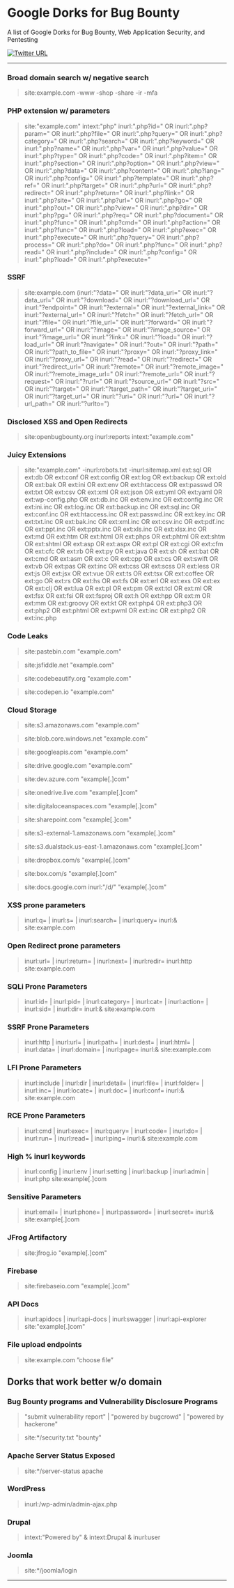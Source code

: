 # Google Dorks for Bug Bounty

A list of Google Dorks for Bug Bounty, Web Application Security, and Pentesting

[![Twitter URL](https://img.shields.io/twitter/url/https/twitter.com/Dheerajmadhukar.svg?style=social&label=Follow%20%40Dheerajmadhukar)](https://twitter.com/Dheerajmadhukar)
</p>

---

### Broad domain search w/ negative search

> site:example.com -www -shop -share -ir -mfa

### PHP extension w/ parameters

> site:"example.com" intext:"php" inurl:".php?id=" OR inurl:".php?param=" OR inurl:".php?file=" OR inurl:".php?query=" OR inurl:".php?category=" OR inurl:".php?search=" OR inurl:".php?keyword=" OR inurl:".php?name=" OR inurl:".php?var=" OR inurl:".php?value=" OR inurl:".php?type=" OR inurl:".php?code=" OR inurl:".php?item=" OR inurl:".php?section=" OR inurl:".php?option=" OR inurl:".php?view=" OR inurl:".php?data=" OR inurl:".php?content=" OR inurl:".php?lang=" OR inurl:".php?config=" OR inurl:".php?template=" OR inurl:".php?ref=" OR inurl:".php?target=" OR inurl:".php?url=" OR inurl:".php?redirect=" OR inurl:".php?return=" OR inurl:".php?link=" OR inurl:".php?site=" OR inurl:".php?url=" OR inurl:".php?go=" OR inurl:".php?out=" OR inurl:".php?view=" OR inurl:".php?dir=" OR inurl:".php?pg=" OR inurl:".php?req=" OR inurl:".php?document=" OR inurl:".php?func=" OR inurl:".php?cmd=" OR inurl:".php?action=" OR inurl:".php?func=" OR inurl:".php?load=" OR inurl:".php?exec=" OR inurl:".php?execute=" OR inurl:".php?query=" OR inurl:".php?process=" OR inurl:".php?do=" OR inurl:".php?func=" OR inurl:".php?read=" OR inurl:".php?include=" OR inurl:".php?config=" OR inurl:".php?load=" OR inurl:".php?execute="

### SSRF

> site:example.com (inurl:"?data=" OR inurl:"?data_uri=" OR inurl:"?data_url=" OR inurl:"?download=" OR inurl:"?download_url=" OR inurl:"?endpoint=" OR inurl:"?external=" OR inurl:"?external_link=" OR inurl:"?external_url=" OR inurl:"?fetch=" OR inurl:"?fetch_url=" OR inurl:"?file=" OR inurl:"?file_url=" OR inurl:"?forward=" OR inurl:"?forward_url=" OR inurl:"?image=" OR inurl:"?image_source=" OR inurl:"?image_url=" OR inurl:"?link=" OR inurl:"?load=" OR inurl:"?load_url=" OR inurl:"?navigate=" OR inurl:"?out=" OR inurl:"?path=" OR inurl:"?path_to_file=" OR inurl:"?proxy=" OR inurl:"?proxy_link=" OR inurl:"?proxy_url=" OR inurl:"?read=" OR inurl:"?redirect=" OR inurl:"?redirect_url=" OR inurl:"?remote=" OR inurl:"?remote_image=" OR inurl:"?remote_image_url=" OR inurl:"?remote_url=" OR inurl:"?request=" OR inurl:"?rurl=" OR inurl:"?source_url=" OR inurl:"?src=" OR inurl:"?target=" OR inurl:"?target_path=" OR inurl:"?target_uri=" OR inurl:"?target_url=" OR inurl:"?uri=" OR inurl:"?url=" OR inurl:"?url_path=" OR inurl:"?urlto=")

### Disclosed XSS and Open Redirects

> site:openbugbounty.org inurl:reports intext:"example.com"

### Juicy Extensions

> site:"example.com" -inurl:robots.txt -inurl:sitemap.xml ext:sql OR ext:db OR ext:conf OR ext:config OR ext:log OR ext:backup OR ext:old OR ext:bak OR ext:ini OR ext:env OR ext:htaccess OR ext:passwd OR ext:txt OR ext:csv OR ext:xml OR ext:json OR ext:yml OR ext:yaml OR ext:wp-config.php OR ext:db.inc OR ext:env.inc OR ext:config.inc OR ext:ini.inc OR ext:log.inc OR ext:backup.inc OR ext:sql.inc OR ext:conf.inc OR ext:htaccess.inc OR ext:passwd.inc OR ext:key.inc OR ext:txt.inc OR ext:bak.inc OR ext:xml.inc OR ext:csv.inc OR ext:pdf.inc OR ext:ppt.inc OR ext:pptx.inc OR ext:xls.inc OR ext:xlsx.inc OR ext:md OR ext:htm OR ext:html OR ext:phps OR ext:phtml OR ext:shtm OR ext:shtml OR ext:asp OR ext:aspx OR ext:pl OR ext:cgi OR ext:cfm OR ext:cfc OR ext:rb OR ext:py OR ext:java OR ext:sh OR ext:bat OR ext:cmd OR ext:asm OR ext:c OR ext:cpp OR ext:cs OR ext:swift OR ext:vb OR ext:pas OR ext:inc OR ext:css OR ext:scss OR ext:less OR ext:js OR ext:jsx OR ext:vue OR ext:ts OR ext:tsx OR ext:coffee OR ext:go OR ext:rs OR ext:hs OR ext:fs OR ext:erl OR ext:exs OR ext:ex OR ext:clj OR ext:lua OR ext:pl OR ext:pm OR ext:tcl OR ext:ml OR ext:fsx OR ext:fsi OR ext:fsproj OR ext:h OR ext:hpp OR ext:m OR ext:mm OR ext:groovy OR ext:kt OR ext:php4 OR ext:php3 OR ext:php2 OR ext:phtml OR ext:pwml OR ext:inc OR ext:php2 OR ext:inc.php

### Code Leaks

> site:pastebin.com "example.com"

> site:jsfiddle.net "example.com"

> site:codebeautify.org "example.com"

> site:codepen.io "example.com"

### Cloud Storage

> site:s3.amazonaws.com "example.com"

> site:blob.core.windows.net "example.com"

> site:googleapis.com "example.com"

> site:drive.google.com "example.com"

> site:dev.azure.com "example[.]com"

> site:onedrive.live.com "example[.]com"

> site:digitaloceanspaces.com "example[.]com"

> site:sharepoint.com "example[.]com"

> site:s3-external-1.amazonaws.com "example[.]com"

> site:s3.dualstack.us-east-1.amazonaws.com "example[.]com"

> site:dropbox.com/s "example[.]com"

> site:box.com/s "example[.]com"

> site:docs.google.com inurl:"/d/" "example[.]com"

### XSS prone parameters

> inurl:q= | inurl:s= | inurl:search= | inurl:query= inurl:& site:example.com

### Open Redirect prone parameters

> inurl:url= | inurl:return= | inurl:next= | inurl:redir= inurl:http site:example.com

### SQLi Prone Parameters

> inurl:id= | inurl:pid= | inurl:category= | inurl:cat= | inurl:action= | inurl:sid= | inurl:dir= inurl:& site:example.com

### SSRF Prone Parameters

> inurl:http | inurl:url= | inurl:path= | inurl:dest= | inurl:html= | inurl:data= | inurl:domain=  | inurl:page= inurl:& site:example.com

### LFI Prone Parameters

> inurl:include | inurl:dir | inurl:detail= | inurl:file= | inurl:folder= | inurl:inc= | inurl:locate= | inurl:doc= | inurl:conf= inurl:& site:example.com

### RCE Prone Parameters

> inurl:cmd | inurl:exec= | inurl:query= | inurl:code= | inurl:do= | inurl:run= | inurl:read=  | inurl:ping= inurl:& site:example.com

### High % inurl keywords

> inurl:config | inurl:env | inurl:setting | inurl:backup | inurl:admin | inurl:php site:example[.]com

### Sensitive Parameters

> inurl:email= | inurl:phone= | inurl:password= | inurl:secret= inurl:& site:example[.]com

### JFrog Artifactory

> site:jfrog.io "example[.]com"

### Firebase

> site:firebaseio.com "example[.]com"

### API Docs

> inurl:apidocs | inurl:api-docs | inurl:swagger | inurl:api-explorer site:"example[.]com"

### File upload endpoints

> site:example.com ”choose file”

## Dorks that work better w/o domain

### Bug Bounty programs and Vulnerability Disclosure Programs

> "submit vulnerability report" | "powered by bugcrowd" | "powered by hackerone"

> site:*/security.txt "bounty"

### Apache Server Status Exposed

> site:*/server-status apache

### WordPress

> inurl:/wp-admin/admin-ajax.php

### Drupal

> intext:"Powered by" & intext:Drupal & inurl:user

### Joomla

> site:*/joomla/login

---

